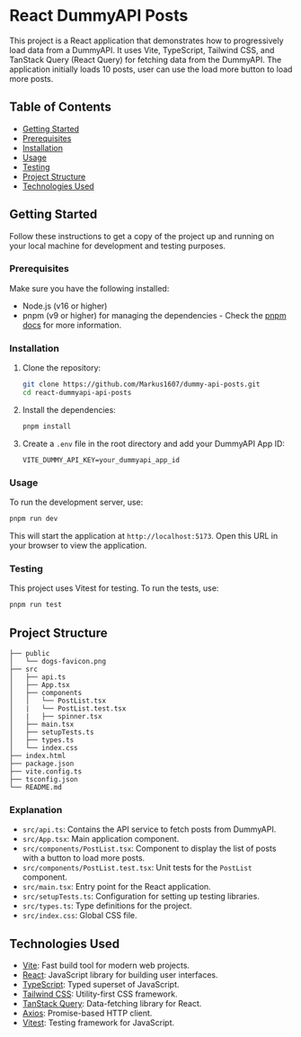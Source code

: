 # React DummyAPI Posts

This project is a React application that demonstrates how to progressively load data from a DummyAPI. It uses Vite, TypeScript, Tailwind CSS, and TanStack Query (React Query) for fetching data from the DummyAPI. The application initially loads 10 posts, user can use the load more button to load more posts.

## Table of Contents

- [Getting Started](#getting-started)
- [Prerequisites](#prerequisites)
- [Installation](#installation)
- [Usage](#usage)
- [Testing](#testing)
- [Project Structure](#project-structure)
- [Technologies Used](#technologies-used)

## Getting Started

Follow these instructions to get a copy of the project up and running on your local machine for development and testing purposes.

### Prerequisites

Make sure you have the following installed:

- Node.js (v16 or higher)
- pnpm (v9 or higher) for managing the dependencies - Check the [pnpm docs](https://pnpm.io/installation) for more information.

### Installation

1. Clone the repository:

   ```sh
   git clone https://github.com/Markus1607/dummy-api-posts.git
   cd react-dummyapi-api-posts
   ```

2. Install the dependencies:

   ```sh
   pnpm install
   ```

3. Create a `.env` file in the root directory and add your DummyAPI App ID:

   ```env
   VITE_DUMMY_API_KEY=your_dummyapi_app_id
   ```

### Usage

To run the development server, use:

```sh
pnpm run dev
```

This will start the application at `http://localhost:5173`. Open this URL in your browser to view the application.


### Testing

This project uses Vitest for testing. To run the tests, use:

```sh
pnpm run test
```

## Project Structure

```
├── public
│   └── dogs-favicon.png
├── src
│   ├── api.ts
│   ├── App.tsx
│   ├── components
│   │   └── PostList.tsx
│   |   └── PostList.test.tsx
│   |   ├── spinner.tsx
│   ├── main.tsx
│   ├── setupTests.ts
│   ├── types.ts
│   └── index.css
├── index.html
├── package.json
├── vite.config.ts
├── tsconfig.json
└── README.md
```

### Explanation

- `src/api.ts`: Contains the API service to fetch posts from DummyAPI.
- `src/App.tsx`: Main application component.
- `src/components/PostList.tsx`: Component to display the list of posts with a button to load more posts.
- `src/components/PostList.test.tsx`: Unit tests for the `PostList` component.
- `src/main.tsx`: Entry point for the React application.
- `src/setupTests.ts`: Configuration for setting up testing libraries.
- `src/types.ts`: Type definitions for the project.
- `src/index.css`: Global CSS file.

## Technologies Used

- [Vite](https://vitejs.dev/): Fast build tool for modern web projects.
- [React](https://reactjs.org/): JavaScript library for building user interfaces.
- [TypeScript](https://www.typescriptlang.org/): Typed superset of JavaScript.
- [Tailwind CSS](https://tailwindcss.com/): Utility-first CSS framework.
- [TanStack Query](https://tanstack.com/query/v4): Data-fetching library for React.
- [Axios](https://axios-http.com/): Promise-based HTTP client.
- [Vitest](https://vitest.dev/): Testing framework for JavaScript.